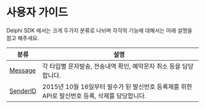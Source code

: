 # 사용자 가이드

Delphi SDK 에서는 크게 두가지 분류로 나뉘며 각각의 기능에 대해서는 아래 설명을 참고 해주세요.

| 분류 | 설명 |
| --- | --- |
| [Message](undefined/) | 각 타입별 문자발송, 전송내역 확인, 예악문자 취소 등을 담당합니다. |
| [SenderID]() | 2015년 10월 16일부터 필수가 된 발신번호 등록제를 위한 API로 발신번호 등록, 삭제를 담당합니다. |

